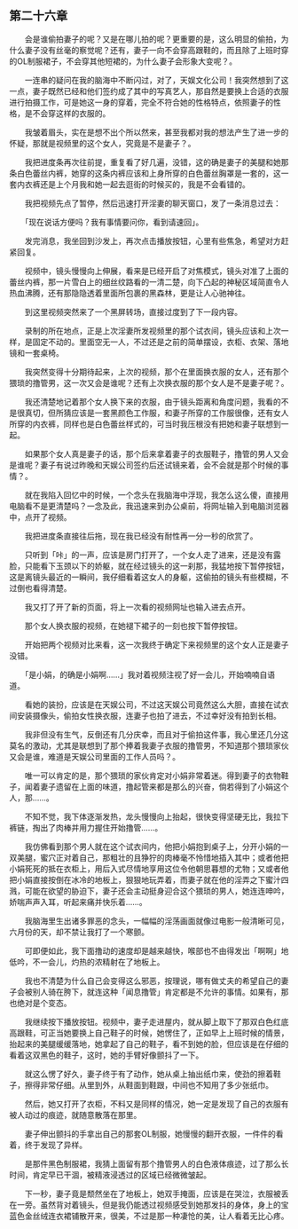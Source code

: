 ## 第二十六章

　　会是谁偷拍妻子的呢？又是在哪儿拍的呢？更重要的是，这么明显的偷拍，为什么妻子没有丝毫的察觉呢？还有，妻子一向不会穿高跟鞋的，而且除了上班时穿的OL制服裙子，不会穿其他短裙的，为什么妻子会形象大变呢？。

　　一连串的疑问在我的脑海中不断闪过，对了，天娱文化公司！我突然想到了这一点，妻子既然已经和他们签约成了其中的写真艺人，那自然是要换上合适的衣服进行拍摄工作，可是她这一身的穿着，完全不符合她的性格特点，依照妻子的性格，是不会穿这样的衣服的。

　　我皱着眉头，实在是想不出个所以然来，甚至我都对我的想法产生了进一步的怀疑，那就是视频里的这个女人，究竟是不是妻子？。

　　我把进度条再次往前提，重复看了好几遍，没错，这的确是妻子的美腿和她那条白色蕾丝内裤，她穿的这条内裤应该和上身所穿的白色蕾丝胸罩是一套的，这一套内衣裤还是上个月我和她一起去逛街的时候买的，我是不会看错的。

　　我把视频先点了暂停，然后迅速打开淫妻的聊天窗口，发了一条消息过去：

　　「现在说话方便吗？我有事情要问你，看到请速回」。

　　发完消息，我坐回到沙发上，再次点击播放按钮，心里有些焦急，希望对方赶紧回复。

　　视频中，镜头慢慢向上伸展，看来是已经开启了对焦模式，镜头对准了上面的蕾丝内裤，那一片雪白上的细丝纹路看的一清二楚，向下凸起的神秘区域简直令人热血沸腾，还有那隐隐透着里面所包裹的黑森林，更是让人心驰神往。

　　到这里视频突然来了一个黑屏转场，直接过度到了下一段内容。

　　录制的所在地点，正是上次淫妻所发视频里的那个试衣间，镜头应该和上次一样，是固定不动的。里面空无一人，不过还是之前的简单摆设，衣柜、衣架、落地镜和一套桌椅。

　　我突然变得十分期待起来，上次的视频，那个在里面换衣服的女人，还有那个猥琐的撸管男，这一次又会是谁呢？还有上次换衣服的那个女人是不是妻子呢？。

　　我还清楚地记着那个女人换下来的衣服，由于镜头距离和角度问题，我看的不是很真切，但所猜应该是一套黑颜色工作服，和妻子所穿的工作服很像，还有女人所穿的内衣裤，同样也是白色蕾丝样式的，可当时我压根没有把她和妻子联想到一起。

　　如果那个女人真是妻子的话，那个后来拿着妻子的衣服鞋子，撸管的男人又会是谁呢？妻子有说过昨晚和天娱公司签约后还试镜来着，会不会就是那个时候的事情？。

　　就在我陷入回忆中的时候，一个念头在我脑海中浮现，我怎么这么傻，直接用电脑看不是更清楚吗？一念及此，我迅速来到办公桌前，将网址输入到电脑浏览器中，点开了视频。

　　我把进度条直接往后拖，现在我已经没有耐性再一分一秒的欣赏了。

　　只听到「咔」的一声，应该是房门打开了，一个女人走了进来，还是没有露脸，只能看下玉颈以下的娇躯，就在经过镜头的这一刹那，我猛地按下暂停按钮，这是离镜头最近的一瞬间，我仔细看着这女人的身躯，这偷拍的镜头有些模糊，不过倒也看得清楚。

　　我又打了开了新的页面，将上一次看的视频网址也输入进去点开。

　　那个女人换衣服的视频，在她褪下裙子的一刻也按下暂停按钮。

　　开始把两个视频对比来看，这一次我终于确定下来视频里的这个女人正是妻子没错。

　　「是小娟，的确是小娟啊……」我对着视频注视了好一会儿，开始喃喃自语道。

　　看她的装扮，应该是在天娱公司，不过这天娱公司竟然这么大胆，直接在试衣间安装摄像头，偷拍女性换衣服，连妻子也拍了进去，不过幸好没有拍到长相。

　　我非但没有生气，反倒还有几分庆幸，而且对于偷拍这件事，我心里还几分这莫名的激动，尤其是联想到了那个捧着我妻子衣服的撸管男，不知道那个猥琐家伙又会是谁，难道是天娱公司里面的工作人员吗？。

　　唯一可以肯定的是，那个猥琐的家伙肯定对小娟非常着迷。得到妻子的衣物鞋子，闻着妻子遗留在上面的味道，撸起管来都是那么的兴奋，倘若得到了小娟这个人，那……。

　　不知不觉，我下体逐渐发热，龙头慢慢向上抬起，很快变得坚硬无比，我拉下裤链，掏出了肉棒并用力握住开始撸管……。

　　我仿佛看到那个男人就在这个试衣间内，他把小娟抱到桌子上，分开小娟的一双美腿，蜜穴正对着自己，那粗壮的且狰狞的肉棒毫不怜惜地插入其中；或者他把小娟死死的抵在衣柜上，用后入式尽情地享用这位令他朝思暮想的尤物；又或者他把小娟直接按倒在冰冷的地板上，狠狠地玩弄着，而妻子就在他的淫弄之下蜜汁四溅，可能在欲望的胁迫下，妻子还会主动挺身迎合这个猥琐的男人，她连连呻吟，娇喘声声入耳，听起来痛并快乐着……。

　　我脑海里生出诸多罪恶的念头，一幅幅的淫荡画面就像过电影一般清晰可见，六月份的天，却不禁让我打了一个寒颤。

　　可即便如此，我下面撸动的速度却是越来越快，喉部也不由得发出「啊啊」地低吟，不一会儿，灼热的浓精射在了地板上。

　　我也不清楚为什么自己会变得这么邪恶，按理说，哪有做丈夫的希望自己的妻子会被别人骑在胯下，就连这种「闻息撸管」肯定都是不允许的事情。如果有，那也绝对是个变态。

　　我继续按下播放按钮。视频中，妻子走进屋内，就从脚上取下了那双白色红底高跟鞋，可正当她要换上自己鞋子的时候，她愣住了，正如早上上班时候的情景，抬起来的美腿缓缓落地，她拿起了自己的鞋子，看不到她的脸，但应该是在仔细的看着这双黑色的鞋子，这时，她的手臂好像颤抖了一下。

　　就这么愣了好久，妻子终于有了动作，她从桌上抽出纸巾来，使劲的擦着鞋子，擦得非常仔细。从里到外，从鞋面到鞋跟，中间也不知用了多少张纸巾。

　　然后，她又打开了衣柜，不料又是同样的情况，她一定是发现了自己的衣服有被人动过的痕迹，就随意散落在那里。

　　妻子伸出颤抖的手拿出自己的那套OL制服，她慢慢的翻开衣服，一件件的看着，终于发现了异样。

　　是那件黑色制服裙，我猜上面留有那个撸管男人的白色液体痕迹，过了那么长时间，肯定早已干涸，被精液浸透过的区域已经微微皱起。

　　下一秒，妻子竟是颓然坐在了地板上，她双手掩面，应该是在哭泣，衣服被丢在一旁。虽然背对着镜头，但是我仍能透过视频感受到她那发抖的身体，身上的宝蓝色金丝绒连衣裙铺散开来，很美，不过是那一种凄怆的美，让人看着无比心疼。


